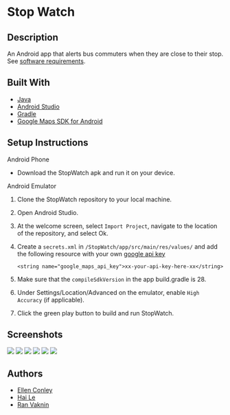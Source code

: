 # Stop Watch
## Description
An Android app that alerts bus commuters when they are close to their stop.  See [software requirements](./requirements.md).

## Built With
- [Java](https://www.java.com/en/)
- [Android Studio](https://developer.android.com/)
- [Gradle](https://gradle.org/)
- [Google Maps SDK for Android](https://developers.google.com/maps/documentation/android-sdk/intro)

## Setup Instructions
Android Phone
- Download the StopWatch apk and run it on your device.

Android Emulator

1. Clone the StopWatch repository to your local machine.
2. Open Android Studio.
3. At the welcome screen, select `Import Project`, navigate to the location of the repository, and select Ok.
3. Create a `secrets.xml` in `/StopWatch/app/src/main/res/values/` and add the following resource with your own [google api key](https://developers.google.com/maps/documentation/android-sdk/get-api-key)

    `<string name="google_maps_api_key">xx-your-api-key-here-xx</string>`
4. Make sure that the `compileSdkVersion` in the app build.gradle is 28.
5. Under Settings/Location/Advanced on the emulator, enable `High Accuracy` (if applicable).
6. Click the green play button to build and run StopWatch.

## Screenshots
![](/assets/runningApp/HomeSS.png)
![](/assets/runningApp/recent-destinations.png)
![](/assets/runningApp/search.png)
![](/assets/runningApp/dialog.png)
![](/assets/runningApp/geofence.png)
![](/assets/runningApp/settings.png)

## Authors
- [Ellen Conley](https://github.com/egconley)
- [Hai Le](https://github.com/haitle16)
- [Ran Vaknin](https://github.com/RanVaknin)
